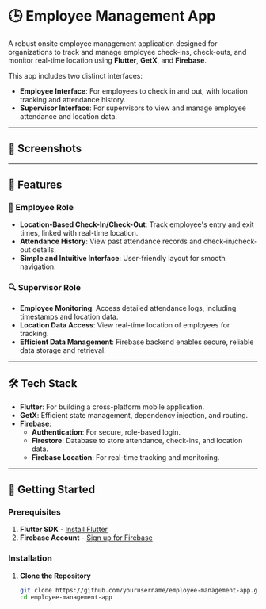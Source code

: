 # 🕒 Employee Management App

A robust onsite employee management application designed for organizations to track and manage employee check-ins, check-outs, and monitor real-time location using **Flutter**, **GetX**, and **Firebase**.

This app includes two distinct interfaces:
- **Employee Interface**: For employees to check in and out, with location tracking and attendance history.
- **Supervisor Interface**: For supervisors to view and manage employee attendance and location data.

---

## 📱 Screenshots
<!-- Add screenshots for key screens like Login, Employee Home, Supervisor Dashboard, etc. -->

---

## 🌟 Features

### 👥 Employee Role
- **Location-Based Check-In/Check-Out**: Track employee's entry and exit times, linked with real-time location.
- **Attendance History**: View past attendance records and check-in/check-out details.
- **Simple and Intuitive Interface**: User-friendly layout for smooth navigation.

### 🔍 Supervisor Role
- **Employee Monitoring**: Access detailed attendance logs, including timestamps and location data.
- **Location Data Access**: View real-time location of employees for tracking.
- **Efficient Data Management**: Firebase backend enables secure, reliable data storage and retrieval.

---

## 🛠️ Tech Stack

- **Flutter**: For building a cross-platform mobile application.
- **GetX**: Efficient state management, dependency injection, and routing.
- **Firebase**:
  - **Authentication**: For secure, role-based login.
  - **Firestore**: Database to store attendance, check-ins, and location data.
  - **Firebase Location**: For real-time tracking and monitoring.

---

## 🚀 Getting Started

### Prerequisites
1. **Flutter SDK** - [Install Flutter](https://flutter.dev/docs/get-started/install)
2. **Firebase Account** - [Sign up for Firebase](https://firebase.google.com/)

### Installation

1. **Clone the Repository**
   ```bash
   git clone https://github.com/yourusername/employee-management-app.git
   cd employee-management-app
